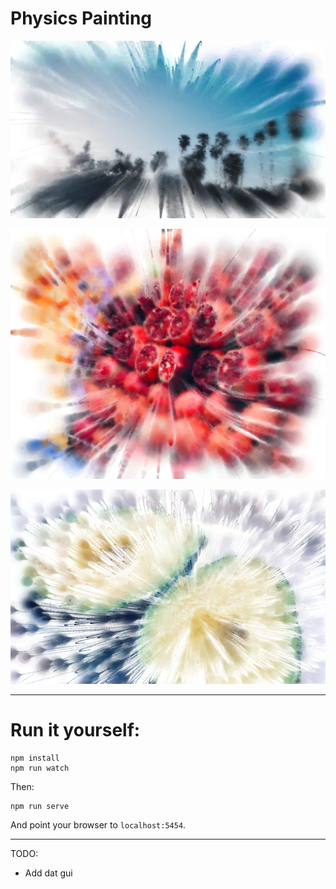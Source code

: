 Physics Painting
=============

![physics-painting](/img/img.png?raw=true "physics-painting")

![physics-painting](/img/img2.png?raw=true "physics-painting")

![physics-painting](/img/img3.png?raw=true "physics-painting")

------

# Run it yourself:

    npm install
    npm run watch

Then:

    npm run serve

And point your browser to `localhost:5454`.

----------------

TODO:

- Add dat gui
